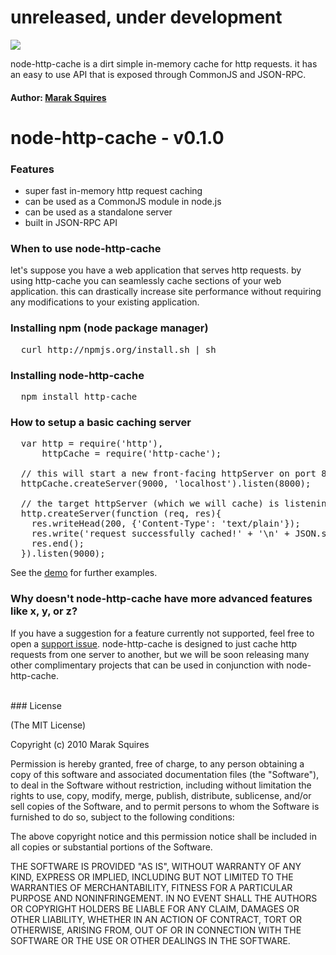 # unreleased, under development 

<img src="http://imgur.com/jsm5Z.gif" border="0"/>

node-http-cache is a dirt simple in-memory cache for http requests. it has an easy to use API that is exposed through CommonJS and JSON-RPC.

#### Author: [Marak Squires](http://github.com/marak/)


# node-http-cache - v0.1.0

### Features

- super fast in-memory http request caching
- can be used as a CommonJS module in node.js
- can be used as a standalone server
- built in JSON-RPC API

### When to use node-http-cache

let's suppose you have a web application that serves http requests. by using http-cache you can seamlessly cache sections of your web application. this can drastically increase site performance without requiring any modifications to your existing application. 

### Installing npm (node package manager)
<pre>
  curl http://npmjs.org/install.sh | sh
</pre>

### Installing node-http-cache
<pre>
  npm install http-cache
</pre>

### How to setup a basic caching server
<pre>
  var http = require('http'),
      httpCache = require('http-cache');

  // this will start a new front-facing httpServer on port 8000
  httpCache.createServer(9000, 'localhost').listen(8000);

  // the target httpServer (which we will cache) is listening on port 9000
  http.createServer(function (req, res){
    res.writeHead(200, {'Content-Type': 'text/plain'});
    res.write('request successfully cached!' + '\n' + JSON.stringify(req.headers, true, 2));
    res.end();
  }).listen(9000);
</pre>

See the [demo](http://github.com/nodejitsu/node-http-cache/blob/master/demo.js) for further examples.


### Why doesn't node-http-cache have more advanced features like x, y, or z?

If you have a suggestion for a feature currently not supported, feel free to open a [support issue](http://github.com/nodejitsu/node-http-cache/issues). node-http-cache is designed to just cache http requests from one server to another, but we will be soon releasing many other complimentary projects that can be used in conjunction with node-http-cache.

<br/>
### License

(The MIT License)

Copyright (c) 2010 Marak Squires

Permission is hereby granted, free of charge, to any person obtaining
a copy of this software and associated documentation files (the
"Software"), to deal in the Software without restriction, including
without limitation the rights to use, copy, modify, merge, publish,
distribute, sublicense, and/or sell copies of the Software, and to
permit persons to whom the Software is furnished to do so, subject to
the following conditions:

The above copyright notice and this permission notice shall be
included in all copies or substantial portions of the Software.

THE SOFTWARE IS PROVIDED "AS IS", WITHOUT WARRANTY OF ANY KIND,
EXPRESS OR IMPLIED, INCLUDING BUT NOT LIMITED TO THE WARRANTIES OF
MERCHANTABILITY, FITNESS FOR A PARTICULAR PURPOSE AND
NONINFRINGEMENT. IN NO EVENT SHALL THE AUTHORS OR COPYRIGHT HOLDERS BE
LIABLE FOR ANY CLAIM, DAMAGES OR OTHER LIABILITY, WHETHER IN AN ACTION
OF CONTRACT, TORT OR OTHERWISE, ARISING FROM, OUT OF OR IN CONNECTION
WITH THE SOFTWARE OR THE USE OR OTHER DEALINGS IN THE SOFTWARE.

[0]: http://nodejitsu.com